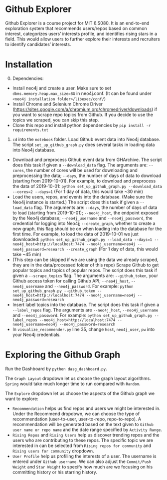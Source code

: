 # Github Explorer

Github Explorer is a course project for MIT 6.S080. It is an end-to-end exploration system that recommends users/repos based on common interest, categorizes users’ interests profile, and identifies rising stars in a field. This would allow users to further explore their interests and recruiters to identify candidates’ interests. 

# Installation

0. Dependencies:
* Install neo4j and create a user. Make sure to set `dbms.memory.heap.max_size=8G` in neo4j.conf. (It can be found under `<neo4j installation folder>/libexec/conf/`)
* Install Chrome and Selenium Chrome Driver (https://sites.google.com/a/chromium.org/chromedriver/downloads) if you want to scrape repo topics from Github. If you decide to use the topics we scraped, you can skip this step.
* Clone this repo and install python dependencies by `pip install -r requirements.txt`

1. `cd` into the `notebook` folder. Load Github event data into Neo4j database. The script `set_up_github_graph.py` does several tasks in loading data into Neo4j database. 
* Download and preprocess Github event data from GHArchive. The script does this task if given a `--download_data` flag. The arguments are: `--cores`, the number of cores will be used for downloading and preprocessing the data; `--days`, the number of days of data to download (starting from 2019-10-01). For example, to download and preprocess the data of 2019-10-01: `python set_up_github_graph.py --download_data --cores=2 --days=1` (For 1 day of data, this would take ~30 min)
* Load the users, repos, and events into the database. (Make sure the Neo4j instance is started.) The script does this task if given a `--load_data` flag. The arguments are: `--days`, the number of days of data to load (starting from 2019-10-01); `--neo4j_host`, the endpoint exposed by the Neo4j database; `--neo4j_username` and `--neo4j_password`, the credential for logging into Neo4j; `--create_graph`, whether to create a new graph, this flag should be on when loading into the database for the first time. For example, to load the data of 2019-10-01 we just downloaded: `python set_up_github_graph.py --load_data --days=1 --neo4j_host=http://localhost:7474 --neo4j_username=neo4j --neo4j_password=research --create_graph` (For 1 day of data, this would take ~45 min)
* (This step can be skipped if we are using the data we already scraped, they are in the data/processed folder of this repo) Scrape Github to get popular topics and topics of popular repos. The script does this task if given a `--scrape_topics` flag. The arguments are: `--github_token`, your Github access token for calling Github API; `--neo4j_host`, `--neo4j_username` and `--neo4j_password`. For example: `python set_up_github_graph.py --github_token --neo4j_host=http://localhost:7474 --neo4j_username=neo4j --neo4j_password=research`
* Insert label topics into the database. The script does this task if given a `--label_repos` flag. The arguments are `--neo4j_host`, `--neo4j_username` and `--neo4j_password`. For example: `python set_up_github_graph.py --label_repos --neo4j_host=http://localhost:7474 --neo4j_username=neo4j --neo4j_password=research`
* In `visualize_recommender.py` line 35, change `host`, `neo4j_user`, `pw` into your Neo4j credentials. 

# Exploring the Github Graph

Run the Dashboard by `python dasg_dashboard.py`.

The `Graph Layout` dropdown let us choose the graph layout algorithms. `Spring` would take much longer time to run compared with `Random`.

The `Explore` dropdown let us choose the aspects of the Github graph we want to explore:
* `Recommendation` helps us find repos and users we might be interested in. Under the Recommend dropdown, we can choose the type of recommendation (user-to-user, user-to-repo, repo-to-repo). A recommendation will be generated based on the text given to `Github user name or repo name` and the date range specified by `Activity Range`.
* `Rising Repos` and `Rising Users` help us discover trending repos and the users who are contributing to these repos. The specific topic we are interested in can be selected from `Rising repos for community` and `Rising users for community` dropdown.
* `User Profile` help us profiling the interests of a user. The username is entered under `Github username`. We can also adjust the `Commit/Push Weight` and `Star Weight` to specify how much are we focusing on his committing history or his starring history.
